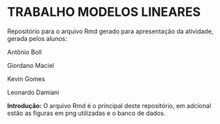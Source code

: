 # TRABALHO MODELOS LINEARES

Repositório para o arquivo Rmd gerado para apresentação da atividade, gerada pelos alunos:

Antônio Boll

Giordano Maciel

Kevin Gomes

Leonardo Damiani

**Introdução:** O arquivo Rmd é o principal deste repositório, em adcional estão as figuras em png utilizadas e o banco de dados.
